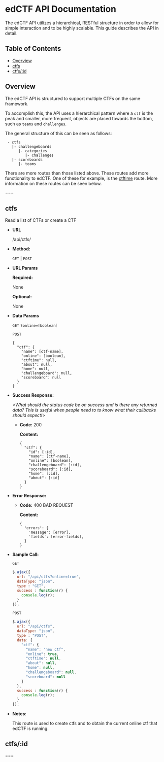 # edCTF API Documentation

The edCTF API utilizes a hierarchical, RESTful structure in order to allow for simple interaction and to be highly scalable.  This guide describes the API in detail.

## Table of Contents
* [Overview](#Overview)
* [ctfs](#ctfs)
 * [ctfs/:id](#ctfs-id)

## Overview
The edCTF API is structured to support multiple CTFs on the same framework.

To accomplish this, the API uses a hierarchical pattern where a `ctf` is the peak and smaller, more frequent, objects are placed towards the bottom, such as `teams` and `challenges`.

The general structure of this can be seen as follows:
```
 - ctfs
   |- challengeboards
      |- categories
         |- challenges
   |- scoreboards
      |- teams
```
There are more routes than those listed above.  These routes add more functionality to edCTF.  One of these for example, is the [ctftime](#ctftime) route.  More information on these routes can be seen below.

===

## ctfs
  Read a list of CTFs or create a CTF

* **URL**

  /api/ctfs/

* **Method:**

  `GET` | `POST`
  
*  **URL Params**

   **Required:**
 
   None

   **Optional:**
 
   None

* **Data Params**

  `GET`
  `?online=[boolean]`

  `POST`
  ```
  {
    "ctf": {
      "name": [ctf-name],
      "online": [boolean],
      "ctftime": null,
      "about": null,
      "home": null,
      "challengeboard": null,
      "scoreboard": null
    }
  }
  ```

* **Success Response:**
  
  <_What should the status code be on success and is there any returned data? This is useful when people need to to know what their callbacks should expect!_>

  * **Code:** 200

    **Content:**
    ```
    {
      "ctf": {
        "id": [:id],
        "name": [ctf-name],
        "online": [boolean],
        "challengeboard": [:id],
        "scoreboard": [:id],
        "home": [:id],
        "about": [:id]
      }
    }
    ```
 
* **Error Response:**

  * **Code:** 400 BAD REQUEST

    **Content:**
    ```
    {
      'errors': {
        'message': [error],
        'fields': [error-fields],
      }
    }
    ```

* **Sample Call:**

  `GET`
  ```javascript
  $.ajax({
    url: "/api/ctfs?online=true",
    dataType: "json",
    type : "GET",
    success : function(r) {
      console.log(r);
    }
  });
  ```

  `POST`
  ```javascript
  $.ajax({
    url: "/api/ctfs",
    dataType: "json",
    type : "POST",
    data: {
      "ctf": {
        "name": "new ctf",
        "online": true,
        "ctftime": null,
        "about": null,
        "home": null,
        "challengeboard": null,
        "scoreboard": null
      }
    },
    success : function(r) {
      console.log(r);
    }
  });
  ```

* **Notes:**

  This route is used to create ctfs and to obtain the current online ctf that edCTF is running.

<a name="ctfs-id"></a>
## ctfs/:id


===
